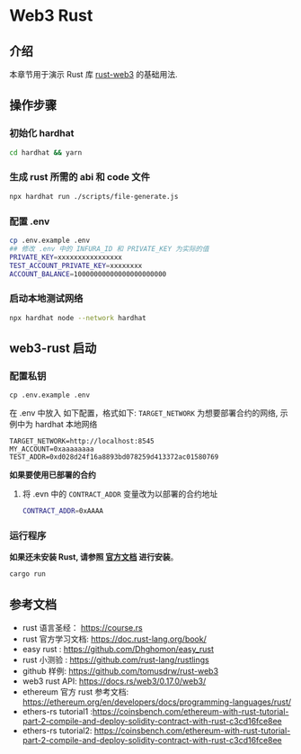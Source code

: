 # Web3 Rust

## 介绍

本章节用于演示 Rust 库 [rust-web3](https://github.com/tomusdrw/rust-web3) 的基础用法.

## 操作步骤

### 初始化 hardhat

```bash
cd hardhat && yarn
```

### 生成 rust 所需的 abi 和 code 文件

```bash
npx hardhat run ./scripts/file-generate.js
```

### 配置 .env

```sh
cp .env.example .env
## 修改 .env 中的 INFURA_ID 和 PRIVATE_KEY 为实际的值
PRIVATE_KEY=xxxxxxxxxxxxxxxx
TEST_ACCOUNT_PRIVATE_KEY=xxxxxxxx
ACCOUNT_BALANCE=10000000000000000000000
```

### 启动本地测试网络

```bash
npx hardhat node --network hardhat
```

## web3-rust 启动

### 配置私钥

```
cp .env.example .env
```

在 .env 中放入 如下配置，格式如下:
`TARGET_NETWORK` 为想要部署合约的网络, 示例中为 hardhat 本地网络

```
TARGET_NETWORK=http://localhost:8545
MY_ACCOUNT=0xaaaaaaaa
TEST_ADDR=0xd028d24f16a8893bd078259d413372ac01580769
```

**如果要使用已部署的合约**

1. 将 .evn 中的 `CONTRACT_ADDR` 变量改为以部署的合约地址

   ```bash
   CONTRACT_ADDR=0xAAAA
   ```
   
### 运行程序

**如果还未安装 Rust, 请参照 [官方文档](https://www.rust-lang.org/learn/get-started) 进行安装**。

```bash
cargo run
```

## 参考文档

- rust 语言圣经： <https://course.rs>
- rust 官方学习文档: <https://doc.rust-lang.org/book/>
- easy rust : <https://github.com/Dhghomon/easy_rust>
- rust 小测验 : <https://github.com/rust-lang/rustlings>
- github 样例: <https://github.com/tomusdrw/rust-web3>
- web3 rust API: <https://docs.rs/web3/0.17.0/web3/>
- ethereum 官方 rust 参考文档: <https://ethereum.org/en/developers/docs/programming-languages/rust/>
- ethers-rs tutorial1 :https://coinsbench.com/ethereum-with-rust-tutorial-part-2-compile-and-deploy-solidity-contract-with-rust-c3cd16fce8ee 
- ethers-rs tutorial2: https://coinsbench.com/ethereum-with-rust-tutorial-part-2-compile-and-deploy-solidity-contract-with-rust-c3cd16fce8ee
